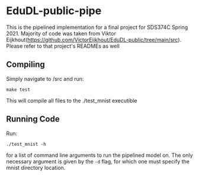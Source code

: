 # EduDL-public-pipe

This is the pipelined implementation for a final project for SDS374C Spring 2021. Majority of code was taken
from Viktor Eijkhout(https://github.com/VictorEijkhout/EduDL-public/tree/main/src). Please
refer to that project's READMEs as well

## Compiling

Simply navigate to /src and run:

    make test

This will compile all files to the ./test_mnist executible

## Running Code

Run:

    ./test_mnist -h 

for a list of command line arguments to run the pipelined model on. 
The only necessary argument is given by the `-d` flag, for which one must specify
the mnist directory location.